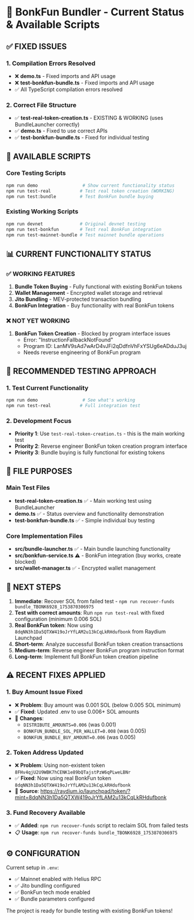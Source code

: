# 🎯 BonkFun Bundler - Current Status & Available Scripts

## ✅ FIXED ISSUES

### 1. Compilation Errors Resolved

- ❌ **demo.ts** - Fixed imports and API usage
- ❌ **test-bonkfun-bundle.ts** - Fixed imports and API usage  
- ✅ All TypeScript compilation errors resolved

### 2. Correct File Structure

- ✅ **test-real-token-creation.ts** - EXISTING & WORKING (uses BundleLauncher correctly)
- ✅ **demo.ts** - Fixed to use correct APIs
- ✅ **test-bonkfun-bundle.ts** - Fixed for individual testing

## 🚀 AVAILABLE SCRIPTS

### Core Testing Scripts

```bash
npm run demo                 # Show current functionality status
npm run test-real           # Test real token creation (WORKING)
npm run test:bundle         # Test BonkFun bundle buying
```

### Existing Working Scripts

```bash
npm run devnet              # Original devnet testing
npm run test-bonkfun        # Test real BonkFun integration
npm run test-mainnet-bundle # Test mainnet bundle operations
```

## 📊 CURRENT FUNCTIONALITY STATUS

### ✅ WORKING FEATURES

1. **Bundle Token Buying** - Fully functional with existing BonkFun tokens
2. **Wallet Management** - Encrypted wallet storage and retrieval
3. **Jito Bundling** - MEV-protected transaction bundling
4. **BonkFun Integration** - Buy functionality with real BonkFun tokens

### ❌ NOT YET WORKING

1. **BonkFun Token Creation** - Blocked by program interface issues
   - Error: "InstructionFallbackNotFound"
   - Program ID: LanMV9sAd7wArD4vJFi2qDdfnVhFxYSUg6eADduJ3uj
   - Needs reverse engineering of BonkFun program

## 🎯 RECOMMENDED TESTING APPROACH

### 1. Test Current Functionality

```bash
npm run demo                 # See what's working
npm run test-real           # Full integration test
```

### 2. Development Focus

- **Priority 1**: Use `test-real-token-creation.ts` - this is the main working test
- **Priority 2**: Reverse engineer BonkFun token creation program interface
- **Priority 3**: Bundle buying is fully functional for existing tokens

## 📝 FILE PURPOSES

### Main Test Files

- **test-real-token-creation.ts** ✅ - Main working test using BundleLauncher
- **demo.ts** ✅ - Status overview and functionality demonstration  
- **test-bonkfun-bundle.ts** ✅ - Simple individual buy testing

### Core Implementation Files

- **src/bundle-launcher.ts** ✅ - Main bundle launching functionality
- **src/bonkfun-service.ts** ⚠️ - BonkFun integration (buy works, create blocked)
- **src/wallet-manager.ts** ✅ - Encrypted wallet management

## 🚧 NEXT STEPS

1. **Immediate**: Recover SOL from failed test - `npm run recover-funds bundle_TBONK6928_1753870306975`
2. **Test with correct amounts**: Run `npm run test-real` with fixed configuration (minimum 0.006 SOL)
3. **Real BonkFun token**: Now using `8dqNN3h1Da5QTXW419oJrYfLAM2u13kCqLkRHdufbonk` from Raydium Launchpad
4. **Short-term**: Analyze successful BonkFun token creation transactions
5. **Medium-term**: Reverse engineer BonkFun program instruction format
6. **Long-term**: Implement full BonkFun token creation pipeline

## ⚠️ RECENT FIXES APPLIED

### 1. Buy Amount Issue Fixed

- ❌ **Problem**: Buy amount was 0.001 SOL (below 0.005 SOL minimum)
- ✅ **Fixed**: Updated .env to use 0.006+ SOL amounts
- 🔧 **Changes**:
  - `DISTRIBUTE_AMOUNTS=0.006` (was 0.001)
  - `BONKFUN_BUNDLE_SOL_PER_WALLET=0.008` (was 0.005)
  - `BONKFUN_BUNDLE_BUY_AMOUNT=0.006` (was 0.005)

### 2. Token Address Updated

- ❌ **Problem**: Using non-existent token `8FHv4qjU2U9WBK7hCENK1e89bQTajstPzW6qPLweLBNr`
- ✅ **Fixed**: Now using real BonkFun token `8dqNN3h1Da5QTXW419oJrYfLAM2u13kCqLkRHdufbonk`
- 🔗 **Source**: <https://raydium.io/launchpad/token/?mint=8dqNN3h1Da5QTXW419oJrYfLAM2u13kCqLkRHdufbonk>

### 3. Fund Recovery Available

- ✅ **Added**: `npm run recover-funds` script to reclaim SOL from failed tests
- 📋 **Usage**: `npm run recover-funds bundle_TBONK6928_1753870306975`

## ⚙️ CONFIGURATION

Current setup in `.env`:

- ✅ Mainnet enabled with Helius RPC
- ✅ Jito bundling configured
- ✅ BonkFun tech mode enabled
- ✅ Bundle parameters configured

The project is ready for bundle testing with existing BonkFun tokens!

